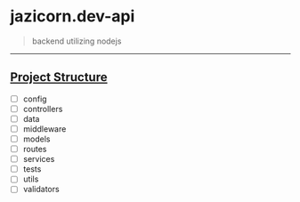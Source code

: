 # jazicorn.dev-api

> backend utilizing nodejs

---

## [Project Structure]()

-   [ ] config
-   [ ] controllers
-   [ ] data
-   [ ] middleware
-   [ ] models
-   [ ] routes
-   [ ] services
-   [ ] tests
-   [ ] utils
-   [ ] validators
